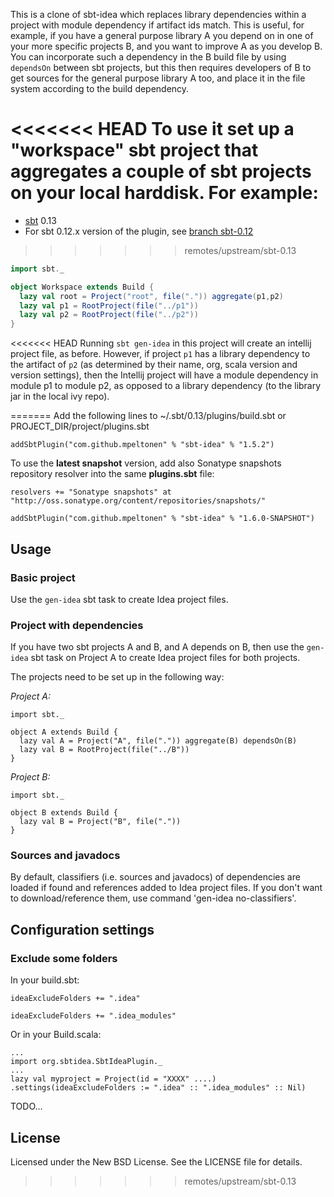 This is a clone of sbt-idea which replaces library dependencies within a project with module dependency
if artifact ids match. This is useful, for example, if you have a general purpose library A you depend
on in one of your more specific projects B, and you want to improve A as you develop B.
You can incorporate such a dependency in the B build file by using `dependsOn` between sbt projects,
but this then requires developers of B to get sources for the general purpose library A too, and place it in the file
system according to the build dependency.

<<<<<<< HEAD
To use it set up a "workspace" sbt project that aggregates a couple of sbt projects on your local harddisk.
For example:
=======
* [sbt](https://github.com/harrah/xsbt/wiki) 0.13
* For sbt 0.12.x version of the plugin, see [branch sbt-0.12](https://github.com/mpeltonen/sbt-idea/tree/sbt-0.12#requirements)
>>>>>>> remotes/upstream/sbt-0.13

```scala
import sbt._

object Workspace extends Build {
  lazy val root = Project("root", file(".")) aggregate(p1,p2)
  lazy val p1 = RootProject(file("../p1"))
  lazy val p2 = RootProject(file("../p2"))
}
```

<<<<<<< HEAD
Running `sbt gen-idea` in this project will create an intellij project file, as before. However, if project
`p1` has a library dependency to the artifact of `p2` (as determined by their name, org, scala version and version
settings), then the Intellij project will have a module dependency in module p1 to module p2, as opposed to
a library dependency (to the library jar in the local ivy repo).


=======
Add the following lines to ~/.sbt/0.13/plugins/build.sbt or PROJECT_DIR/project/plugins.sbt

    addSbtPlugin("com.github.mpeltonen" % "sbt-idea" % "1.5.2")

To use the **latest snapshot** version, add also Sonatype snapshots repository resolver into the same **plugins.sbt** file:

    resolvers += "Sonatype snapshots" at "http://oss.sonatype.org/content/repositories/snapshots/"

    addSbtPlugin("com.github.mpeltonen" % "sbt-idea" % "1.6.0-SNAPSHOT")

Usage
-----

### Basic project

Use the `gen-idea` sbt task to create Idea project files.

### Project with dependencies

If you have two sbt projects A and B, and A depends on B, then use the `gen-idea` sbt task on Project A to create Idea project files for both projects.

The projects need to be set up in the following way:

*Project A:*

    import sbt._

    object A extends Build {
      lazy val A = Project("A", file(".")) aggregate(B) dependsOn(B)
      lazy val B = RootProject(file("../B"))
    }

*Project B:*

    import sbt._

    object B extends Build {
      lazy val B = Project("B", file("."))
    }

### Sources and javadocs

By default, classifiers (i.e. sources and javadocs) of dependencies are loaded if found and references added to Idea project files. If you don't want to download/reference them, use command 'gen-idea no-classifiers'.

Configuration settings
----------------------

### Exclude some folders

In your build.sbt:

    ideaExcludeFolders += ".idea"

    ideaExcludeFolders += ".idea_modules"

Or in your Build.scala:

    ...
    import org.sbtidea.SbtIdeaPlugin._
    ...
    lazy val myproject = Project(id = "XXXX" ....)
    .settings(ideaExcludeFolders := ".idea" :: ".idea_modules" :: Nil)



TODO...

License
-------

Licensed under the New BSD License. See the LICENSE file for details.
>>>>>>> remotes/upstream/sbt-0.13
